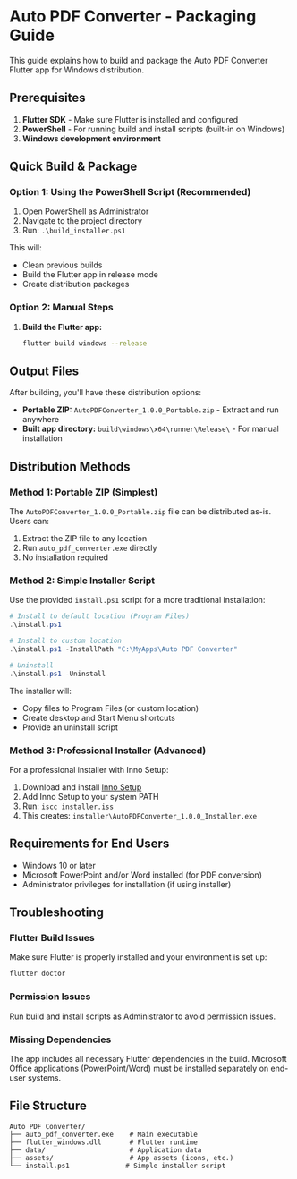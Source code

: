 # Auto PDF Converter - Packaging Guide

This guide explains how to build and package the Auto PDF Converter Flutter app for Windows distribution.

## Prerequisites

1. **Flutter SDK** - Make sure Flutter is installed and configured
2. **PowerShell** - For running build and install scripts (built-in on Windows)
3. **Windows development environment**

## Quick Build & Package

### Option 1: Using the PowerShell Script (Recommended)

1. Open PowerShell as Administrator
2. Navigate to the project directory
3. Run: `.\build_installer.ps1`

This will:
- Clean previous builds
- Build the Flutter app in release mode
- Create distribution packages

### Option 2: Manual Steps

1. **Build the Flutter app:**
   ```bash
   flutter build windows --release
   ```

## Output Files

After building, you'll have these distribution options:

- **Portable ZIP:** `AutoPDFConverter_1.0.0_Portable.zip` - Extract and run anywhere
- **Built app directory:** `build\windows\x64\runner\Release\` - For manual installation

## Distribution Methods

### Method 1: Portable ZIP (Simplest)

The `AutoPDFConverter_1.0.0_Portable.zip` file can be distributed as-is. Users can:
1. Extract the ZIP file to any location
2. Run `auto_pdf_converter.exe` directly
3. No installation required

### Method 2: Simple Installer Script

Use the provided `install.ps1` script for a more traditional installation:

```powershell
# Install to default location (Program Files)
.\install.ps1

# Install to custom location
.\install.ps1 -InstallPath "C:\MyApps\Auto PDF Converter"

# Uninstall
.\install.ps1 -Uninstall
```

The installer will:
- Copy files to Program Files (or custom location)
- Create desktop and Start Menu shortcuts
- Provide an uninstall script

### Method 3: Professional Installer (Advanced)

For a professional installer with Inno Setup:

1. Download and install [Inno Setup](https://jrsoftware.org/isdl.php)
2. Add Inno Setup to your system PATH
3. Run: `iscc installer.iss`
4. This creates: `installer\AutoPDFConverter_1.0.0_Installer.exe`

## Requirements for End Users

- Windows 10 or later
- Microsoft PowerPoint and/or Word installed (for PDF conversion)
- Administrator privileges for installation (if using installer)

## Troubleshooting

### Flutter Build Issues
Make sure Flutter is properly installed and your environment is set up:
```bash
flutter doctor
```

### Permission Issues
Run build and install scripts as Administrator to avoid permission issues.

### Missing Dependencies
The app includes all necessary Flutter dependencies in the build. Microsoft Office applications (PowerPoint/Word) must be installed separately on end-user systems.

## File Structure

```
Auto PDF Converter/
├── auto_pdf_converter.exe    # Main executable
├── flutter_windows.dll       # Flutter runtime
├── data/                     # Application data
├── assets/                   # App assets (icons, etc.)
└── install.ps1              # Simple installer script
```